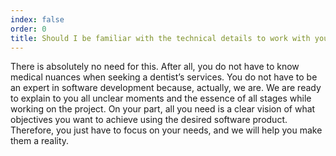 ```yaml
---
index: false
order: 0
title: Should I be familiar with the technical details to work with you?
---
```

There is absolutely no need for this. After all, you do not have to know medical nuances when seeking a dentist’s services. You do not have to be an expert in software development because, actually, we are. We are ready to explain to you all unclear moments and the essence of all stages while working on the project. On your part, all you need is a clear vision of what objectives you want to achieve using the desired software product. Therefore, you just have to focus on your needs, and we will help you make them a reality.